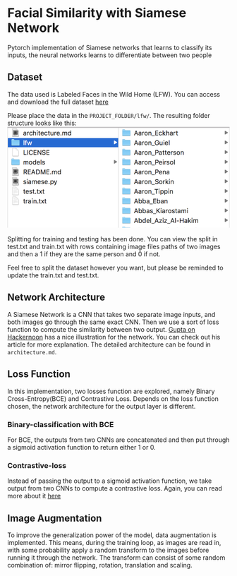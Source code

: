 # Facial Similarity with Siamese Network
Pytorch implementation of Siamese networks that learns to classify its inputs, the neural networks learns to differentiate between two people

## Dataset
The data used is Labeled Faces in the Wild Home (LFW). You can access and download the full dataset [here](http://vis-www.cs.umass.edu/lfw/#views)

Please place the data in the ```PROJECT_FOLDER/lfw/```. The resulting folder structure looks like this: ![img](https://github.com/JiaoJingPing/siamese_cnn/blob/master/imgs/folder.png)

Splitting for training and testing has been done. You can view the split in test.txt and train.txt with rows containing image files paths of two images and then a 1 if they are the same person and 0 if not.

Feel free to split the dataset however you want, but please be reminded to update the train.txt and test.txt.

## Network Architecture
A Siamese Network is a CNN that takes two separate image inputs, and both images go through the same exact CNN. Then we use a sort of loss function to compute the similarity between two output. [Gupta on Hackernoon](https://hackernoon.com/facial-similarity-with-siamese-networks-in-pytorch-9642aa9db2f7) has a nice illustration for the network. You can check out his article for more explanation. 
The detailed architecture can be found in `architecture.md`.

## Loss Function
In this implementation, two losses function are explored, namely Binary Cross-Entropy(BCE) and Contrastive Loss. Depends on the loss function chosen, the network architecture for the output layer is different. 

### Binary-classification with BCE
For BCE, the outputs from two CNNs are concatenated and then put through a sigmoid activation function to return either 1 or 0.

### Contrastive-loss
Instead of passing the output to a sigmoid activation function, we take output from two CNNs to compute a contrastive loss. Again, you can read more about it [here](https://hackernoon.com/one-shot-learning-with-siamese-networks-in-pytorch-8ddaab10340e)

## Image Augmentation
To improve the generalization power of the model, data augmentation is implemented.  This means, during the training loop, as images are read in, with some probability apply a random transform to the images before running it through the network.
The transform can consist of some random combination of: mirror flipping, rotation, translation and scaling.

